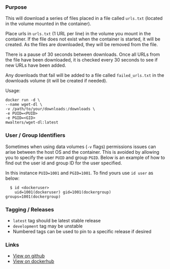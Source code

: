 ### Purpose

This will download a series of files placed in a file called `urls.txt` (located in the volume mounted in the container).

Place urls in `urls.txt` (1 URL per line) in the volume you mount in the container.  If the file does not exist when the container is started, it will be created.  As the files are downloaded, they will be removed from the file.

There is a pause of 30 seconds between downloads.  Once all URLs from the file have been downloaded, it is checked every 30 seconds to see if new URLs have been added.

Any downloads that fail will be added to a file called `failed_urls.txt` in the downloads volume (it will be created if needed).

Usage:

```
docker run -d \
--name wget-dl \
-v /path/to/your/downloads:/downloads \
-e PUID=<PUID>
-e PGID=<GID>
mwalters/wget-dl:latest
```

### User / Group Identifiers

Sometimes when using data volumes (`-v` flags) permissions issues can arise between the host OS and the container. This is avoided by allowing you to specify the user `PUID` and group `PGID`. Below is an example of how to find out the user id and group ID for the user specified.

In this instance `PUID=1001` and `PGID=1001`. To find yours use `id user` as below:

```
  $ id <dockeruser>
    uid=1001(dockeruser) gid=1001(dockergroup) groups=1001(dockergroup)
```

### Tagging / Releases

* `latest` tag should be latest stable release
* `development` tag may be unstable
* Numbered tags can be used to pin to a specific release if desired

### Links

* [View on github](https://github.com/mwalters/wget-dl)
* [View on dockerhub](https://hub.docker.com/r/mwalters/wget-dl/)
